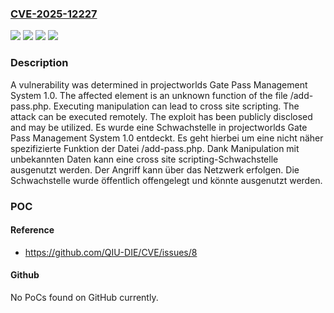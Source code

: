 ### [CVE-2025-12227](https://cve.mitre.org/cgi-bin/cvename.cgi?name=CVE-2025-12227)
![](https://img.shields.io/static/v1?label=Product&message=Gate%20Pass%20Management%20System&color=blue)
![](https://img.shields.io/static/v1?label=Version&message=1.0%20&color=brightgreen)
![](https://img.shields.io/static/v1?label=Vulnerability&message=Code%20Injection&color=brightgreen)
![](https://img.shields.io/static/v1?label=Vulnerability&message=Cross%20Site%20Scripting&color=brightgreen)

### Description

A vulnerability was determined in projectworlds Gate Pass Management System 1.0. The affected element is an unknown function of the file /add-pass.php. Executing manipulation can lead to cross site scripting. The attack can be executed remotely. The exploit has been publicly disclosed and may be utilized.
Es wurde eine Schwachstelle in projectworlds Gate Pass Management System 1.0 entdeckt. Es geht hierbei um eine nicht näher spezifizierte Funktion der Datei /add-pass.php. Dank Manipulation mit unbekannten Daten kann eine cross site scripting-Schwachstelle ausgenutzt werden. Der Angriff kann über das Netzwerk erfolgen. Die Schwachstelle wurde öffentlich offengelegt und könnte ausgenutzt werden.

### POC

#### Reference
- https://github.com/QIU-DIE/CVE/issues/8

#### Github
No PoCs found on GitHub currently.

